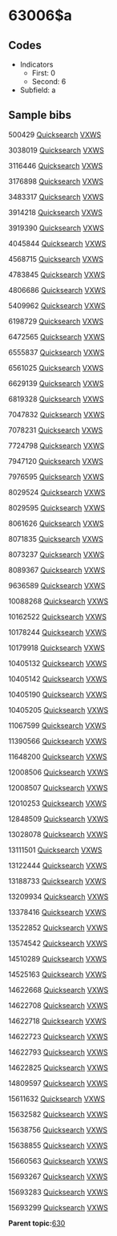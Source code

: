 # 63006$a

## Codes

-   Indicators
    -   First: 0
    -   Second: 6
-   Subfield: a

## Sample bibs

500429 [Quicksearch](https://search.library.yale.edu/catalog/500429) [VXWS](http://prodorbis.library.yale.edu:7014/vxws/GetHoldingsService?bibId=500429)

3038019 [Quicksearch](https://search.library.yale.edu/catalog/3038019) [VXWS](http://prodorbis.library.yale.edu:7014/vxws/GetHoldingsService?bibId=3038019)

3116446 [Quicksearch](https://search.library.yale.edu/catalog/3116446) [VXWS](http://prodorbis.library.yale.edu:7014/vxws/GetHoldingsService?bibId=3116446)

3176898 [Quicksearch](https://search.library.yale.edu/catalog/3176898) [VXWS](http://prodorbis.library.yale.edu:7014/vxws/GetHoldingsService?bibId=3176898)

3483317 [Quicksearch](https://search.library.yale.edu/catalog/3483317) [VXWS](http://prodorbis.library.yale.edu:7014/vxws/GetHoldingsService?bibId=3483317)

3914218 [Quicksearch](https://search.library.yale.edu/catalog/3914218) [VXWS](http://prodorbis.library.yale.edu:7014/vxws/GetHoldingsService?bibId=3914218)

3919390 [Quicksearch](https://search.library.yale.edu/catalog/3919390) [VXWS](http://prodorbis.library.yale.edu:7014/vxws/GetHoldingsService?bibId=3919390)

4045844 [Quicksearch](https://search.library.yale.edu/catalog/4045844) [VXWS](http://prodorbis.library.yale.edu:7014/vxws/GetHoldingsService?bibId=4045844)

4568715 [Quicksearch](https://search.library.yale.edu/catalog/4568715) [VXWS](http://prodorbis.library.yale.edu:7014/vxws/GetHoldingsService?bibId=4568715)

4783845 [Quicksearch](https://search.library.yale.edu/catalog/4783845) [VXWS](http://prodorbis.library.yale.edu:7014/vxws/GetHoldingsService?bibId=4783845)

4806686 [Quicksearch](https://search.library.yale.edu/catalog/4806686) [VXWS](http://prodorbis.library.yale.edu:7014/vxws/GetHoldingsService?bibId=4806686)

5409962 [Quicksearch](https://search.library.yale.edu/catalog/5409962) [VXWS](http://prodorbis.library.yale.edu:7014/vxws/GetHoldingsService?bibId=5409962)

6198729 [Quicksearch](https://search.library.yale.edu/catalog/6198729) [VXWS](http://prodorbis.library.yale.edu:7014/vxws/GetHoldingsService?bibId=6198729)

6472565 [Quicksearch](https://search.library.yale.edu/catalog/6472565) [VXWS](http://prodorbis.library.yale.edu:7014/vxws/GetHoldingsService?bibId=6472565)

6555837 [Quicksearch](https://search.library.yale.edu/catalog/6555837) [VXWS](http://prodorbis.library.yale.edu:7014/vxws/GetHoldingsService?bibId=6555837)

6561025 [Quicksearch](https://search.library.yale.edu/catalog/6561025) [VXWS](http://prodorbis.library.yale.edu:7014/vxws/GetHoldingsService?bibId=6561025)

6629139 [Quicksearch](https://search.library.yale.edu/catalog/6629139) [VXWS](http://prodorbis.library.yale.edu:7014/vxws/GetHoldingsService?bibId=6629139)

6819328 [Quicksearch](https://search.library.yale.edu/catalog/6819328) [VXWS](http://prodorbis.library.yale.edu:7014/vxws/GetHoldingsService?bibId=6819328)

7047832 [Quicksearch](https://search.library.yale.edu/catalog/7047832) [VXWS](http://prodorbis.library.yale.edu:7014/vxws/GetHoldingsService?bibId=7047832)

7078231 [Quicksearch](https://search.library.yale.edu/catalog/7078231) [VXWS](http://prodorbis.library.yale.edu:7014/vxws/GetHoldingsService?bibId=7078231)

7724798 [Quicksearch](https://search.library.yale.edu/catalog/7724798) [VXWS](http://prodorbis.library.yale.edu:7014/vxws/GetHoldingsService?bibId=7724798)

7947120 [Quicksearch](https://search.library.yale.edu/catalog/7947120) [VXWS](http://prodorbis.library.yale.edu:7014/vxws/GetHoldingsService?bibId=7947120)

7976595 [Quicksearch](https://search.library.yale.edu/catalog/7976595) [VXWS](http://prodorbis.library.yale.edu:7014/vxws/GetHoldingsService?bibId=7976595)

8029524 [Quicksearch](https://search.library.yale.edu/catalog/8029524) [VXWS](http://prodorbis.library.yale.edu:7014/vxws/GetHoldingsService?bibId=8029524)

8029595 [Quicksearch](https://search.library.yale.edu/catalog/8029595) [VXWS](http://prodorbis.library.yale.edu:7014/vxws/GetHoldingsService?bibId=8029595)

8061626 [Quicksearch](https://search.library.yale.edu/catalog/8061626) [VXWS](http://prodorbis.library.yale.edu:7014/vxws/GetHoldingsService?bibId=8061626)

8071835 [Quicksearch](https://search.library.yale.edu/catalog/8071835) [VXWS](http://prodorbis.library.yale.edu:7014/vxws/GetHoldingsService?bibId=8071835)

8073237 [Quicksearch](https://search.library.yale.edu/catalog/8073237) [VXWS](http://prodorbis.library.yale.edu:7014/vxws/GetHoldingsService?bibId=8073237)

8089367 [Quicksearch](https://search.library.yale.edu/catalog/8089367) [VXWS](http://prodorbis.library.yale.edu:7014/vxws/GetHoldingsService?bibId=8089367)

9636589 [Quicksearch](https://search.library.yale.edu/catalog/9636589) [VXWS](http://prodorbis.library.yale.edu:7014/vxws/GetHoldingsService?bibId=9636589)

10088268 [Quicksearch](https://search.library.yale.edu/catalog/10088268) [VXWS](http://prodorbis.library.yale.edu:7014/vxws/GetHoldingsService?bibId=10088268)

10162522 [Quicksearch](https://search.library.yale.edu/catalog/10162522) [VXWS](http://prodorbis.library.yale.edu:7014/vxws/GetHoldingsService?bibId=10162522)

10178244 [Quicksearch](https://search.library.yale.edu/catalog/10178244) [VXWS](http://prodorbis.library.yale.edu:7014/vxws/GetHoldingsService?bibId=10178244)

10179918 [Quicksearch](https://search.library.yale.edu/catalog/10179918) [VXWS](http://prodorbis.library.yale.edu:7014/vxws/GetHoldingsService?bibId=10179918)

10405132 [Quicksearch](https://search.library.yale.edu/catalog/10405132) [VXWS](http://prodorbis.library.yale.edu:7014/vxws/GetHoldingsService?bibId=10405132)

10405142 [Quicksearch](https://search.library.yale.edu/catalog/10405142) [VXWS](http://prodorbis.library.yale.edu:7014/vxws/GetHoldingsService?bibId=10405142)

10405190 [Quicksearch](https://search.library.yale.edu/catalog/10405190) [VXWS](http://prodorbis.library.yale.edu:7014/vxws/GetHoldingsService?bibId=10405190)

10405205 [Quicksearch](https://search.library.yale.edu/catalog/10405205) [VXWS](http://prodorbis.library.yale.edu:7014/vxws/GetHoldingsService?bibId=10405205)

11067599 [Quicksearch](https://search.library.yale.edu/catalog/11067599) [VXWS](http://prodorbis.library.yale.edu:7014/vxws/GetHoldingsService?bibId=11067599)

11390566 [Quicksearch](https://search.library.yale.edu/catalog/11390566) [VXWS](http://prodorbis.library.yale.edu:7014/vxws/GetHoldingsService?bibId=11390566)

11648200 [Quicksearch](https://search.library.yale.edu/catalog/11648200) [VXWS](http://prodorbis.library.yale.edu:7014/vxws/GetHoldingsService?bibId=11648200)

12008506 [Quicksearch](https://search.library.yale.edu/catalog/12008506) [VXWS](http://prodorbis.library.yale.edu:7014/vxws/GetHoldingsService?bibId=12008506)

12008507 [Quicksearch](https://search.library.yale.edu/catalog/12008507) [VXWS](http://prodorbis.library.yale.edu:7014/vxws/GetHoldingsService?bibId=12008507)

12010253 [Quicksearch](https://search.library.yale.edu/catalog/12010253) [VXWS](http://prodorbis.library.yale.edu:7014/vxws/GetHoldingsService?bibId=12010253)

12848509 [Quicksearch](https://search.library.yale.edu/catalog/12848509) [VXWS](http://prodorbis.library.yale.edu:7014/vxws/GetHoldingsService?bibId=12848509)

13028078 [Quicksearch](https://search.library.yale.edu/catalog/13028078) [VXWS](http://prodorbis.library.yale.edu:7014/vxws/GetHoldingsService?bibId=13028078)

13111501 [Quicksearch](https://search.library.yale.edu/catalog/13111501) [VXWS](http://prodorbis.library.yale.edu:7014/vxws/GetHoldingsService?bibId=13111501)

13122444 [Quicksearch](https://search.library.yale.edu/catalog/13122444) [VXWS](http://prodorbis.library.yale.edu:7014/vxws/GetHoldingsService?bibId=13122444)

13188733 [Quicksearch](https://search.library.yale.edu/catalog/13188733) [VXWS](http://prodorbis.library.yale.edu:7014/vxws/GetHoldingsService?bibId=13188733)

13209934 [Quicksearch](https://search.library.yale.edu/catalog/13209934) [VXWS](http://prodorbis.library.yale.edu:7014/vxws/GetHoldingsService?bibId=13209934)

13378416 [Quicksearch](https://search.library.yale.edu/catalog/13378416) [VXWS](http://prodorbis.library.yale.edu:7014/vxws/GetHoldingsService?bibId=13378416)

13522852 [Quicksearch](https://search.library.yale.edu/catalog/13522852) [VXWS](http://prodorbis.library.yale.edu:7014/vxws/GetHoldingsService?bibId=13522852)

13574542 [Quicksearch](https://search.library.yale.edu/catalog/13574542) [VXWS](http://prodorbis.library.yale.edu:7014/vxws/GetHoldingsService?bibId=13574542)

14510289 [Quicksearch](https://search.library.yale.edu/catalog/14510289) [VXWS](http://prodorbis.library.yale.edu:7014/vxws/GetHoldingsService?bibId=14510289)

14525163 [Quicksearch](https://search.library.yale.edu/catalog/14525163) [VXWS](http://prodorbis.library.yale.edu:7014/vxws/GetHoldingsService?bibId=14525163)

14622668 [Quicksearch](https://search.library.yale.edu/catalog/14622668) [VXWS](http://prodorbis.library.yale.edu:7014/vxws/GetHoldingsService?bibId=14622668)

14622708 [Quicksearch](https://search.library.yale.edu/catalog/14622708) [VXWS](http://prodorbis.library.yale.edu:7014/vxws/GetHoldingsService?bibId=14622708)

14622718 [Quicksearch](https://search.library.yale.edu/catalog/14622718) [VXWS](http://prodorbis.library.yale.edu:7014/vxws/GetHoldingsService?bibId=14622718)

14622723 [Quicksearch](https://search.library.yale.edu/catalog/14622723) [VXWS](http://prodorbis.library.yale.edu:7014/vxws/GetHoldingsService?bibId=14622723)

14622793 [Quicksearch](https://search.library.yale.edu/catalog/14622793) [VXWS](http://prodorbis.library.yale.edu:7014/vxws/GetHoldingsService?bibId=14622793)

14622825 [Quicksearch](https://search.library.yale.edu/catalog/14622825) [VXWS](http://prodorbis.library.yale.edu:7014/vxws/GetHoldingsService?bibId=14622825)

14809597 [Quicksearch](https://search.library.yale.edu/catalog/14809597) [VXWS](http://prodorbis.library.yale.edu:7014/vxws/GetHoldingsService?bibId=14809597)

15611632 [Quicksearch](https://search.library.yale.edu/catalog/15611632) [VXWS](http://prodorbis.library.yale.edu:7014/vxws/GetHoldingsService?bibId=15611632)

15632582 [Quicksearch](https://search.library.yale.edu/catalog/15632582) [VXWS](http://prodorbis.library.yale.edu:7014/vxws/GetHoldingsService?bibId=15632582)

15638756 [Quicksearch](https://search.library.yale.edu/catalog/15638756) [VXWS](http://prodorbis.library.yale.edu:7014/vxws/GetHoldingsService?bibId=15638756)

15638855 [Quicksearch](https://search.library.yale.edu/catalog/15638855) [VXWS](http://prodorbis.library.yale.edu:7014/vxws/GetHoldingsService?bibId=15638855)

15660563 [Quicksearch](https://search.library.yale.edu/catalog/15660563) [VXWS](http://prodorbis.library.yale.edu:7014/vxws/GetHoldingsService?bibId=15660563)

15693267 [Quicksearch](https://search.library.yale.edu/catalog/15693267) [VXWS](http://prodorbis.library.yale.edu:7014/vxws/GetHoldingsService?bibId=15693267)

15693283 [Quicksearch](https://search.library.yale.edu/catalog/15693283) [VXWS](http://prodorbis.library.yale.edu:7014/vxws/GetHoldingsService?bibId=15693283)

15693299 [Quicksearch](https://search.library.yale.edu/catalog/15693299) [VXWS](http://prodorbis.library.yale.edu:7014/vxws/GetHoldingsService?bibId=15693299)

**Parent topic:**[630](../../tags/630/630.md)

